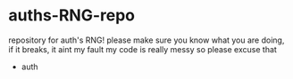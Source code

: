 # auths-RNG-repo
repository for auth's RNG!
please make sure you know what you are doing, if it breaks, it aint my fault
my code is really messy so please excuse that

- auth

